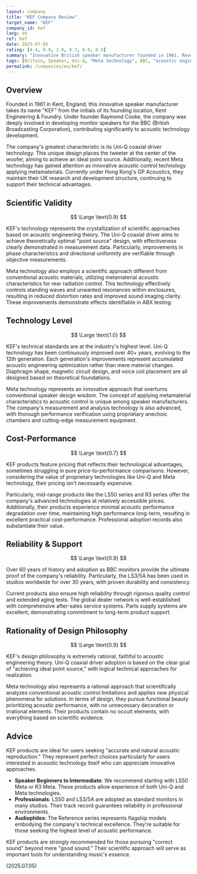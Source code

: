 ```yaml
---
layout: company
title: "KEF Company Review"
target_name: "KEF"
company_id: kef
lang: en
ref: kef
date: 2025-07-05
rating: [4.4, 0.9, 1.0, 0.7, 0.9, 0.9]
summary: "Innovative British speaker manufacturer founded in 1961. Revolutionized the audio industry with proprietary Uni-Q coaxial driver technology and continues technological innovation to this day. From developing BBC monitor LS3/5A to the latest Meta technology, they consistently lead the frontiers of acoustic engineering. Despite being under Hong Kong's GP Acoustics, they maintain their UK design and R&D structure, providing world-class acoustic technology."
tags: [Britain, Speaker, Uni-Q, "Meta technology", BBC, "acoustic engineering"]
permalink: /companies/en/kef/
---
```


## Overview

Founded in 1961 in Kent, England, this innovative speaker manufacturer takes its name "KEF" from the initials of its founding location, Kent Engineering & Foundry. Under founder Raymond Cooke, the company was deeply involved in developing monitor speakers for the BBC (British Broadcasting Corporation), contributing significantly to acoustic technology development.

The company's greatest characteristic is its Uni-Q coaxial driver technology. This unique design places the tweeter at the center of the woofer, aiming to achieve an ideal point source. Additionally, recent Meta technology has gained attention as innovative acoustic control technology applying metamaterials. Currently under Hong Kong's GP Acoustics, they maintain their UK research and development structure, continuing to support their technical advantages.

## Scientific Validity

$$ \Large \text{0.9} $$

KEF's technology represents the crystallization of scientific approaches based on acoustic engineering theory. The Uni-Q coaxial driver aims to achieve theoretically optimal "point source" design, with effectiveness clearly demonstrated in measurement data. Particularly, improvements in phase characteristics and directional uniformity are verifiable through objective measurements.

Meta technology also employs a scientific approach different from conventional acoustic materials, utilizing metamaterial acoustic characteristics for rear radiation control. This technology effectively controls standing waves and unwanted resonances within enclosures, resulting in reduced distortion rates and improved sound imaging clarity. These improvements demonstrate effects identifiable in ABX testing.

## Technology Level

$$ \Large \text{1.0} $$

KEF's technical standards are at the industry's highest level. Uni-Q technology has been continuously improved over 40+ years, evolving to the 12th generation. Each generation's improvements represent accumulated acoustic engineering optimization rather than mere material changes. Diaphragm shape, magnetic circuit design, and voice coil placement are all designed based on theoretical foundations.

Meta technology represents an innovative approach that overturns conventional speaker design wisdom. The concept of applying metamaterial characteristics to acoustic control is unique among speaker manufacturers. The company's measurement and analysis technology is also advanced, with thorough performance verification using proprietary anechoic chambers and cutting-edge measurement equipment.

## Cost-Performance

$$ \Large \text{0.7} $$

KEF products feature pricing that reflects their technological advantages, sometimes struggling in pure price-to-performance comparisons. However, considering the value of proprietary technologies like Uni-Q and Meta technology, their pricing isn't necessarily expensive.

Particularly, mid-range products like the LS50 series and R3 series offer the company's advanced technologies at relatively accessible prices. Additionally, their products experience minimal acoustic performance degradation over time, maintaining high performance long-term, resulting in excellent practical cost-performance. Professional adoption records also substantiate their value.

## Reliability & Support

$$ \Large \text{0.9} $$

Over 60 years of history and adoption as BBC monitors provide the ultimate proof of the company's reliability. Particularly, the LS3/5A has been used in studios worldwide for over 30 years, with proven durability and consistency.

Current products also ensure high reliability through rigorous quality control and extended aging tests. The global dealer network is well-established with comprehensive after-sales service systems. Parts supply systems are excellent, demonstrating commitment to long-term product support.

## Rationality of Design Philosophy

$$ \Large \text{0.9} $$

KEF's design philosophy is extremely rational, faithful to acoustic engineering theory. Uni-Q coaxial driver adoption is based on the clear goal of "achieving ideal point source," with logical technical approaches for realization.

Meta technology also represents a rational approach that scientifically analyzes conventional acoustic control limitations and applies new physical phenomena for solutions. In terms of design, they pursue functional beauty prioritizing acoustic performance, with no unnecessary decoration or irrational elements. Their products contain no occult elements, with everything based on scientific evidence.

## Advice

KEF products are ideal for users seeking "accurate and natural acoustic reproduction." They represent perfect choices particularly for users interested in acoustic technology itself who can appreciate innovative approaches.

- **Speaker Beginners to Intermediate**: We recommend starting with LS50 Meta or R3 Meta. These products allow experience of both Uni-Q and Meta technologies.
- **Professionals**: LS50 and LS3/5A are adopted as standard monitors in many studios. Their track record guarantees reliability in professional environments.
- **Audiophiles**: The Reference series represents flagship models embodying the company's technical excellence. They're suitable for those seeking the highest level of acoustic performance.

KEF products are strongly recommended for those pursuing "correct sound" beyond mere "good sound." Their scientific approach will serve as important tools for understanding music's essence.

(2025.07.05)